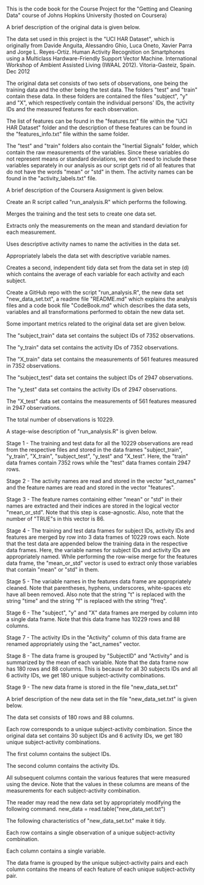 This is the code book for the Course Project for the "Getting and Cleaning Data" course of Johns Hopkins University (hosted on Coursera)


A brief description of the original data is given below.


The data set used in this project is the "UCI HAR Dataset", which is originally from Davide Anguita, Alessandro Ghio, Luca Oneto, Xavier Parra and Jorge L. Reyes-Ortiz. Human Activity Recognition on Smartphones using a Multiclass Hardware-Friendly Support Vector Machine. International Workshop of Ambient Assisted Living (IWAAL 2012). Vitoria-Gasteiz, Spain. Dec 2012

The original data set consists of two sets of observations, one being the training data and the other being the test data. The folders "test" and "train" contain these data.
In these folders are contained the files "subject", "y" and "X", which respectively contain the individual persons' IDs, the activity IDs and the measured features for each observation.

The list of features can be found in the "features.txt" file within the "UCI HAR Dataset" folder and the description of these features can be found in the "features_info.txt" file within the same folder.

The "test" and "train" folders also contain the "Inertial Signals" folder, which contain the raw measurements of the variables. Since these variables do not represent means or standard deviations, we don't need to include these variables separately in our analysis as our script gets rid of all features that do not have the words "mean" or "std" in them.
The activity names can be found in the "activity_labels.txt" file.


A brief description of the Coursera Assignment is given below.


Create an R script called "run_analysis.R" which performs the following.


Merges the training and the test sets to create one data set.

Extracts only the measurements on the mean and standard deviation for each measurement.

Uses descriptive activity names to name the activities in the data set.

Appropriately labels the data set with descriptive variable names.

Creates a second, independent tidy data set from the data set in step (d) which contains the average of each variable for each activity and each subject.


Create a GitHub repo with the script "run_analysis.R", the new data set "new_data_set.txt", a readme file "README.md" which explains the analysis files and a code book file "CodeBook.md" which describes the data sets, variables and all transformations performed to obtain the new data set.


Some important metrics related to the original data set are given below.


The "subject_train" data set contains the subject IDs of 7352 observations.

The "y_train" data set contains the activity IDs of 7352 observations.

The "X_train" data set contains the measurements of 561 features measured in 7352 observations.

The "subject_test" data set contains the subject IDs of 2947 observations.

The "y_test" data set contains the activity IDs of 2947 observations.

The "X_test" data set contains the measurements of 561 features measured in 2947 observations.

The total number of observations is 10229.


A stage-wise description of "run_analysis.R" is given below.


Stage 1 - The training and test data for all the 10229 observations are read from the respective files and stored in the data frames "subject_train", "y_train", "X_train", "subject_test", "y_test" and "X_test". Here, the "train" data frames contain 7352 rows while the "test" data frames contain 2947 rows.

Stage 2 - The activity names are read and stored in the vector "act_names" and the feature names are read and stored in the vector "features".

Stage 3 - The feature names containing either "mean" or "std" in their names are extracted and their indices are stored in the logical vector "mean_or_std". Note that this step is case-agnostic. Also, note that the number of "TRUE"s in this vector is 86.

Stage 4 - The training and test data frames for subject IDs, activity IDs and features are merged by row into 3 data frames of 10229 rows each. Note that the test data are appended below the training data in the respective data frames. Here, the variable names for subject IDs and activity IDs are appropriately named. While performing the row-wise merge for the features data frame, the "mean_or_std" vector is used to extract only those variables that contain "mean" or "std" in them.

Stage 5 - The variable names in the features data frame are appropriately cleaned. Note that parentheses, hyphens, underscores, white-spaces etc have all been removed. Also note that the string "t" is replaced with the string "time" and the string "f" is replaced with the string "freq".

Stage 6 - The "subject", "y" and "X" data frames are merged by column into a single data frame. Note that this data frame has 10229 rows and 88 columns.

Stage 7 - The activity IDs in the "Activity" column of this data frame are renamed appropriately using the "act_names" vector.

Stage 8 - The data frame is grouped by "SubjectID" and "Activity" and is summarized by the mean of each variable. Note that the data frame now has 180 rows and 88 columns. This is because for all 30 subjects IDs and all 6 activity IDs, we get 180 unique subject-activity combinations.

Stage 9 - The new data frame is stored in the file "new_data_set.txt"


A brief description of the new data set in the file "new_data_set.txt" is given below.


The data set consists of 180 rows and 88 columns.

Each row corresponds to a unique subject-activity combination. Since the original data set contains 30 subject IDs and 6 activity IDs, we get 180 unique subject-activity combinations.

The first column contains the subject IDs.

The second column contains the activity IDs.

All subsequent columns contain the various features that were measured using the device. Note that the values in these columns are means of the measurements for each subject-activity combination.


The reader may read the new data set by appropriately modifying the following command.
new_data = read.table("new_data_set.txt")


The following characteristics of "new_data_set.txt" make it tidy.


Each row contains a single observation of a unique subject-activity combination.

Each column contains a single variable.

The data frame is grouped by the unique subject-activity pairs and each column contains the means of each feature of each unique subject-activity pair.